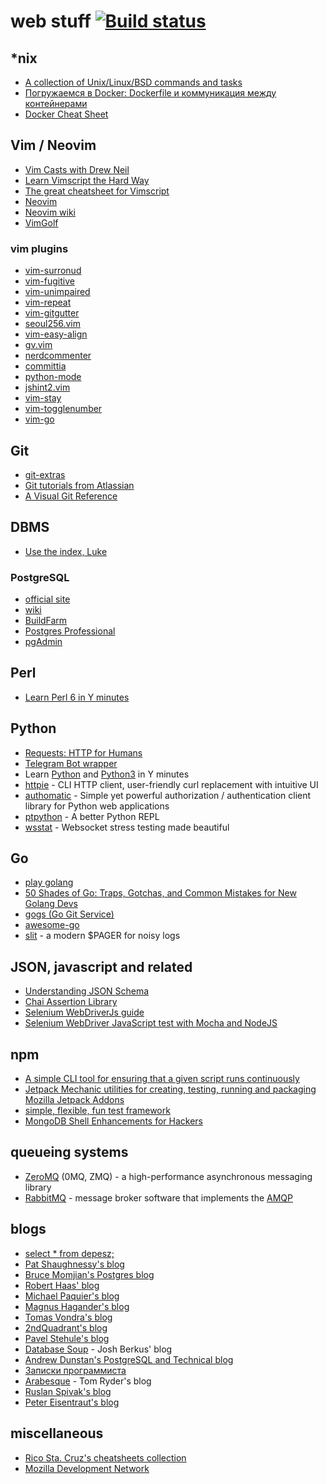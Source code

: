 # web stuff [![Build status][travis_badge]](https://travis-ci.org/olshevskiy87/web-stuff)

## \*nix

 - [A collection of Unix/Linux/BSD commands and tasks](http://cb.vu/unixtoolbox.xhtml)
 - [Погружаемся в Docker: Dockerfile и коммуникация между контейнерами](https://habrahabr.ru/company/infobox/blog/240623/)
 - [Docker Cheat Sheet](https://github.com/wsargent/docker-cheat-sheet)

## Vim / Neovim

 - [Vim Casts with Drew Neil](http://vimcasts.org/episodes/)
 - [Learn Vimscript the Hard Way](http://learnvimscriptthehardway.stevelosh.com)
 - [The great cheatsheet for Vimscript](http://ricostacruz.com/cheatsheets/vimscript.html)
 - [Neovim](https://neovim.io)
 - [Neovim wiki](https://github.com/neovim/neovim/wiki)
 - [VimGolf](http://www.vimgolf.com)

### vim plugins
 - [vim-surronud](https://github.com/tpope/vim-surround)
 - [vim-fugitive](https://github.com/tpope/vim-fugitive)
 - [vim-unimpaired](https://github.com/tpope/vim-unimpaired)
 - [vim-repeat](https://github.com/tpope/vim-repeat)
 - [vim-gitgutter](https://github.com/airblade/vim-gitgutter)
 - [seoul256.vim](https://github.com/junegunn/seoul256.vim)
 - [vim-easy-align](https://github.com/junegunn/vim-easy-align)
 - [gv.vim](https://github.com/junegunn/gv.vim)
 - [nerdcommenter](https://github.com/scrooloose/nerdcommenter)
 - [committia](https://github.com/rhysd/committia.vim)
 - [python-mode](https://github.com/klen/python-mode)
 - [jshint2.vim](https://github.com/Shutnik/jshint2.vim)
 - [vim-stay](https://github.com/kopischke/vim-stay)
 - [vim-togglenumber](https://github.com/tkhoa2711/vim-togglenumber)
 - [vim-go](https://github.com/fatih/vim-go)

## Git
 - [git-extras](https://github.com/tj/git-extras)
 - [Git tutorials from Atlassian](https://ru.atlassian.com/git/tutorials/)
 - [A Visual Git Reference](http://marklodato.github.io/visual-git-guide/index-en.html)

## DBMS

 - [Use the index, Luke](http://use-the-index-luke.com/)

### PostgreSQL

  - [official site](https://www.postgresql.org)
  - [wiki](https://wiki.postgresql.org/wiki/Main_Page)
  - [BuildFarm](https://buildfarm.postgresql.org)
  - [Postgres Professional](https://postgrespro.ru)
  - [pgAdmin](https://www.pgadmin.org)

## Perl

 - [Learn Perl 6 in Y minutes](https://learnxinyminutes.com/docs/perl6/)

## Python

 - [Requests: HTTP for Humans](http://docs.python-requests.org/en/master/)
 - [Telegram Bot wrapper](https://github.com/python-telegram-bot/python-telegram-bot)
 - Learn [Python](https://learnxinyminutes.com/docs/python/) and [Python3](https://learnxinyminutes.com/docs/python3/) in Y minutes
 - [httpie](https://github.com/jakubroztocil/httpie) - CLI HTTP client, user-friendly curl replacement with intuitive UI
 - [authomatic](http://peterhudec.com/authomatic/) - Simple yet powerful authorization / authentication client library for Python web applications
 - [ptpython](https://github.com/jonathanslenders/ptpython) - A better Python REPL
 - [wsstat](https://github.com/Fitblip/wsstat) - Websocket stress testing made beautiful

## Go

 - [play golang](https://play.golang.org)
 - [50 Shades of Go: Traps, Gotchas, and Common Mistakes for New Golang Devs](http://devs.cloudimmunity.com/gotchas-and-common-mistakes-in-go-golang/)
 - [gogs (Go Git Service)](https://github.com/gogits/gogs)
 - [awesome-go](https://github.com/avelino/awesome-go)
 - [slit](https://github.com/tigrawap/slit) - a modern $PAGER for noisy logs

## JSON, javascript and related

 - [Understanding JSON Schema](https://spacetelescope.github.io/understanding-json-schema/index.html)
 - [Chai Assertion Library](http://chaijs.com/)
 - [Selenium WebDriverJs guide](https://github.com/SeleniumHQ/selenium/wiki/WebDriverJs)
 - [Selenium WebDriver JavaScript test with Mocha and NodeJS](https://gist.github.com/patoi/5330701)

## npm

 - [A simple CLI tool for ensuring that a given script runs continuously](https://www.npmjs.com/package/forever)
 - [Jetpack Mechanic utilities for creating, testing, running and packaging Mozilla Jetpack Addons](https://www.npmjs.com/package/jpm)
 - [simple, flexible, fun test framework](https://www.npmjs.com/package/mocha)
 - [MongoDB Shell Enhancements for Hackers](https://www.npmjs.com/package/mongo-hacker)

## queueing systems
 - [ZeroMQ](http://zeromq.org) (0MQ, ZMQ) - a high-performance asynchronous messaging library
 - [RabbitMQ](https://www.rabbitmq.com) - message broker software that implements the [AMQP](https://en.wikipedia.org/wiki/Advanced_Message_Queuing_Protocol)

## blogs
 - [select * from depesz;](https://www.depesz.com)
 - [Pat Shaughnessy's blog](http://patshaughnessy.net)
 - [Bruce Momjian's Postgres blog](http://momjian.us/main/blogs/pgblog.html)
 - [Robert Haas' blog](http://rhaas.blogspot.ru/search/label/postgresql)
 - [Michael Paquier's blog](http://paquier.xyz/)
 - [Magnus Hagander's blog](https://blog.hagander.net/tags/postgresql/)
 - [Tomas Vondra's blog](http://blog.pgaddict.com)
 - [2ndQuadrant's blog](https://blog.2ndquadrant.com)
 - [Pavel Stehule's blog](http://okbob.blogspot.ru)
 - [Database Soup](http://www.databasesoup.com/search/label/postgresql) - Josh Berkus' blog
 - [Andrew Dunstan's PostgreSQL and Technical blog](http://adpgtech.blogspot.ru/search/label/PostgreSQL)
 - [Записки программиста](http://eax.me)
 - [Arabesque](https://sanctum.geek.nz/arabesque/) - Tom Ryder's blog
 - [Ruslan Spivak's blog](https://ruslanspivak.com)
 - [Peter Eisentraut's blog](http://peter.eisentraut.org/)

## miscellaneous

 - [Rico Sta. Cruz's cheatsheets collection](http://ricostacruz.com/cheatsheets/)
 - [Mozilla Development Network](https://developer.mozilla.org/en-US/)

[travis_badge]: https://api.travis-ci.org/olshevskiy87/web-stuff.svg?branch=master
